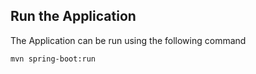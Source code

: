 

## Run the Application

The Application can be run using the following command 

```bash
mvn spring-boot:run
```
